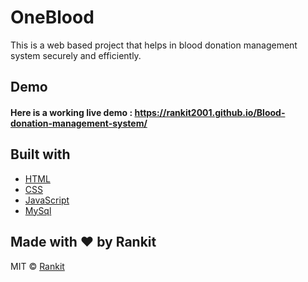 # OneBlood

This is a web based project that helps in blood donation management system securely and efficiently.

## Demo
#### Here is a working live demo :  https://rankit2001.github.io/Blood-donation-management-system/

## Built with 

- [HTML](https://developer.mozilla.org/en-US/docs/Web/HTML)
- [CSS](https://developer.mozilla.org/en-US/docs/Web/CSS)
- [JavaScript](https://developer.mozilla.org/en-US/docs/Web/JavaScript)
- [MySql](https://www.mysql.com/)

## Made with ♥ by Rankit


MIT © [Rankit](https://github.com/rankit2001)

